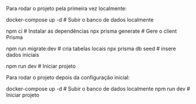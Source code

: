 Para rodar o projeto pela primeira vez localmente:

docker-compose up -d # Subir o banco de dados localmente

npm ci # Instalar as dependências
npx prisma generate # Gere o client Prisma

npm run migrate:dev      # cria tabelas locais
npx prisma db seed       # insere dados iniciais

npm run dev # Iniciar projeto

Para rodar o projeto depois da configuração inicial:

docker-compose up -d # Subir o banco de dados localmente
npm run dev # Iniciar projeto

